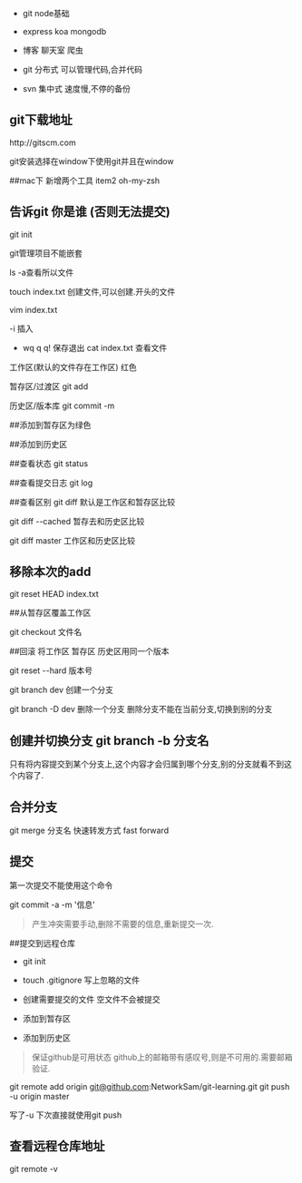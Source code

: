 - git node基础
- express koa mongodb
- 博客 聊天室 爬虫


- git 分布式  可以管理代码,合并代码
- svn 集中式 速度慢,不停的备份


## git下载地址
http://git­scm.com

git安装选择在window下使用git并且在window

##mac下
新增两个工具  item2 oh-my-zsh

## 告诉git 你是谁 (否则无法提交)
git init

git管理项目不能嵌套

ls -a查看所以文件

touch index.txt  创建文件,可以创建.开头的文件

vim index.txt

-i 插入
- wq q q! 保存退出
cat index.txt 查看文件

工作区(默认的文件存在工作区)  红色

暂存区/过渡区  git add

历史区/版本库 git commit -m

##添加到暂存区为绿色

##添加到历史区

##查看状态
git status

##查看提交日志
git log


##查看区别
git diff 默认是工作区和暂存区比较

git diff --cached 暂存去和历史区比较

git diff master 工作区和历史区比较


## 移除本次的add


git reset HEAD index.txt


##从暂存区覆盖工作区

git checkout 文件名

##回滚  将工作区 暂存区 历史区用同一个版本

git reset --hard 版本号


git branch dev  创建一个分支

git branch -D dev 删除一个分支  删除分支不能在当前分支,切换到别的分支


## 创建并切换分支 git branch -b 分支名


只有将内容提交到某个分支上,这个内容才会归属到哪个分支,别的分支就看不到这个内容了.


## 合并分支

git merge 分支名  快速转发方式 fast forward


## 提交

第一次提交不能使用这个命令

git commit -a -m '信息'


> 产生冲突需要手动,删除不需要的信息,重新提交一次.

##提交到远程仓库

- git init

- touch .gitignore 写上忽略的文件
- 创建需要提交的文件  空文件不会被提交

- 添加到暂存区

- 添加到历史区

> 保证github是可用状态  github上的邮箱带有感叹号,则是不可用的.需要邮箱验证.


git remote add origin git@github.com:NetworkSam/git-learning.git
git push -u origin master

写了-u  下次直接就使用git push


## 查看远程仓库地址
git remote -v
















